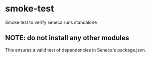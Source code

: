 # smoke-test
Smoke test to verify seneca runs standalone


## NOTE: do not install any other modules

This ensures a valid test of dependencies in Seneca's package.json.

